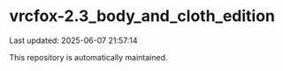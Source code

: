 # vrcfox-2.3_body_and_cloth_edition

Last updated: 2025-06-07 21:57:14

This repository is automatically maintained.
